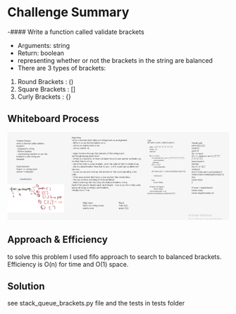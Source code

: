 # Challenge Summary
-#### Write a function called validate brackets
- Arguments: string
- Return: boolean
- representing whether or not the brackets in the string are balanced
- There are 3 types of brackets:

1. Round Brackets : ()
2. Square Brackets : []
3. Curly Brackets : {}

## Whiteboard Process
![](stack_queue_brackets.PNG)

## Approach & Efficiency
to solve this problem I used  fifo approach to search to balanced brackets.
Efficiency is O(n) for time and O(1) space.

## Solution
see stack_queue_brackets.py file and the tests in tests folder
